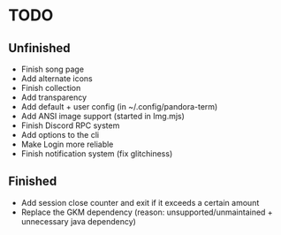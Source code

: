 # TODO

## Unfinished
- Finish song page
- Add alternate icons
- Finish collection
- Add transparency
- Add default + user config (in ~/.config/pandora-term)
- Add ANSI image support (started in Img.mjs)
- Finish Discord RPC system
- Add options to the cli
- Make Login more reliable
- Finish notification system (fix glitchiness)

## Finished
- Add session close counter and exit if it exceeds a certain amount
- Replace the GKM dependency (reason: unsupported/unmaintained + unnecessary java dependency)